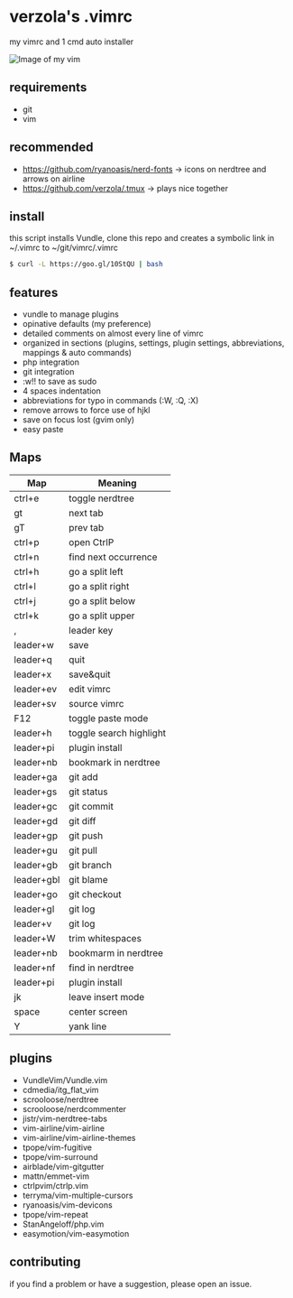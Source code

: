# verzola's .vimrc
my vimrc and 1 cmd auto installer

![Image of my vim](https://raw.githubusercontent.com/verzola/.vimrc/master/vimux.png)

## requirements
- git
- vim

## recommended
- https://github.com/ryanoasis/nerd-fonts -> icons on nerdtree and arrows on airline
- https://github.com/verzola/.tmux -> plays nice together

## install
this script installs Vundle, clone this repo and creates a symbolic link in ~/.vimrc to ~/git/vimrc/.vimrc
```sh
$ curl -L https://goo.gl/10StQU | bash
```

## features
- vundle to manage plugins
- opinative defaults (my preference)
- detailed comments on almost every line of vimrc
- organized in sections (plugins, settings, plugin settings, abbreviations, mappings & auto commands)
- php integration
- git integration
- :w!! to save as sudo
- 4 spaces indentation
- abbreviations for typo in commands (:W, :Q, :X)
- remove arrows to force use of hjkl
- save on focus lost (gvim only)
- easy paste

## Maps
|    Map    |         Meaning         |
|-----------|-------------------------|
| ctrl+e    | toggle nerdtree         |
| gt        | next tab                |
| gT        | prev tab                |
| ctrl+p    | open CtrlP              |
| ctrl+n    | find next occurrence    |
| ctrl+h    | go a split left         |
| ctrl+l    | go a split right        |
| ctrl+j    | go a split below        |
| ctrl+k    | go a split upper        |
| ,         | leader key              |
| leader+w  | save                    |
| leader+q  | quit                    |
| leader+x  | save&quit               |
| leader+ev | edit vimrc              |
| leader+sv | source vimrc            |
| F12       | toggle paste mode       |
| leader+h  | toggle search highlight |
| leader+pi | plugin install          |
| leader+nb | bookmark in nerdtree    |
| leader+ga | git add                 |
| leader+gs | git status              |
| leader+gc | git commit              |
| leader+gd | git diff                |
| leader+gp | git push                |
| leader+gu | git pull                |
| leader+gb | git branch              |
| leader+gbl| git blame               |
| leader+go | git checkout            |
| leader+gl | git log                 |
| leader+v  | git log                 |
| leader+W  | trim whitespaces        |
| leader+nb | bookmarm in nerdtree    |
| leader+nf | find in nerdtree        |
| leader+pi | plugin install          |
| jk        | leave insert mode       |
| space     | center screen           |
| Y         | yank line               |

## plugins
- VundleVim/Vundle.vim
- cdmedia/itg_flat_vim
- scrooloose/nerdtree
- scrooloose/nerdcommenter
- jistr/vim-nerdtree-tabs
- vim-airline/vim-airline
- vim-airline/vim-airline-themes
- tpope/vim-fugitive
- tpope/vim-surround
- airblade/vim-gitgutter
- mattn/emmet-vim
- ctrlpvim/ctrlp.vim
- terryma/vim-multiple-cursors
- ryanoasis/vim-devicons
- tpope/vim-repeat
- StanAngeloff/php.vim
- easymotion/vim-easymotion

## contributing
if you find a problem or have a suggestion, please open an issue.
